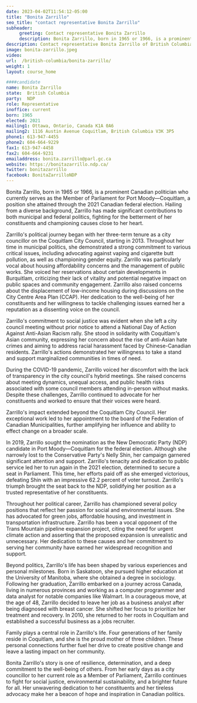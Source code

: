 ```yaml
---
date: 2023-04-02T11:54:12-05:00
title: "Bonita Zarrillo"
seo_title: "contact representative Bonita Zarrillo"
subheader:
     greeting: Contact representative Bonita Zarrillo
     description: Bonita Zarrillo, born in 1965 or 1966, is a prominent Canadian politician who currently serves as the Member of Parliament for Port Moody—Coquitlam, a position she attained through the 2021 Canadian federal election. Hailing from a diverse background, Zarrillo has made significant contributions to both municipal and federal politics, fighting for the betterment of her constituents and championing causes close to her heart.
description: Contact representative Bonita Zarrillo of British Columbia. Contact information for Bonita Zarrillo includes email address, phone number, and mailing address.
image: bonita-zarrillo.jpeg
video:
url:  /british-columbia/bonita-zarrillo/
weight: 1
layout: course_home

####candidate
name: Bonita Zarrillo
state:	British Columbia
party:	NDP
role: Representative
inoffice: current
born: 1965
elected: 2021
mailing1: Ottawa, Ontario, Canada K1A 0A6
mailing2: 1116 Austin Avenue Coquitlam, British Columbia V3K 3P5
phone1: 613-947-4455
phone2: 604-664-9229
fax1: 613-947-4458
fax2: 604-664-9231
emailaddress: bonita.zarrillo@parl.gc.ca
website: https://bonitazarrillo.ndp.ca/
twitter: bonitazarrillo
facebook: BonitaZarrilloNDP
---
```


Bonita Zarrillo, born in 1965 or 1966, is a prominent Canadian politician who currently serves as the Member of Parliament for Port Moody—Coquitlam, a position she attained through the 2021 Canadian federal election. Hailing from a diverse background, Zarrillo has made significant contributions to both municipal and federal politics, fighting for the betterment of her constituents and championing causes close to her heart.

Zarrillo's political journey began with her three-term tenure as a city councillor on the Coquitlam City Council, starting in 2013. Throughout her time in municipal politics, she demonstrated a strong commitment to various critical issues, including advocating against vaping and cigarette butt pollution, as well as championing gender equity. Zarrillo was particularly vocal about housing affordability concerns and the management of public works. She voiced her reservations about certain developments in Burquitlam, criticizing their lack of vitality and potential negative impact on public spaces and community engagement. Zarrillo also raised concerns about the displacement of low-income housing during discussions on the City Centre Area Plan (CCAP). Her dedication to the well-being of her constituents and her willingness to tackle challenging issues earned her a reputation as a dissenting voice on the council.

Zarrillo's commitment to social justice was evident when she left a city council meeting without prior notice to attend a National Day of Action Against Anti-Asian Racism rally. She stood in solidarity with Coquitlam's Asian community, expressing her concern about the rise of anti-Asian hate crimes and aiming to address racial harassment faced by Chinese-Canadian residents. Zarrillo's actions demonstrated her willingness to take a stand and support marginalized communities in times of need.

During the COVID-19 pandemic, Zarrillo voiced her discomfort with the lack of transparency in the city council's hybrid meetings. She raised concerns about meeting dynamics, unequal access, and public health risks associated with some council members attending in-person without masks. Despite these challenges, Zarrillo continued to advocate for her constituents and worked to ensure that their voices were heard.

Zarrillo's impact extended beyond the Coquitlam City Council. Her exceptional work led to her appointment to the board of the Federation of Canadian Municipalities, further amplifying her influence and ability to effect change on a broader scale.

In 2019, Zarrillo sought the nomination as the New Democratic Party (NDP) candidate in Port Moody—Coquitlam for the federal election. Although she narrowly lost to the Conservative Party's Nelly Shin, her campaign garnered significant attention and support. Zarrillo's tenacity and dedication to public service led her to run again in the 2021 election, determined to secure a seat in Parliament. This time, her efforts paid off as she emerged victorious, defeating Shin with an impressive 62.2 percent of voter turnout. Zarrillo's triumph brought the seat back to the NDP, solidifying her position as a trusted representative of her constituents.

Throughout her political career, Zarrillo has championed several policy positions that reflect her passion for social and environmental issues. She has advocated for green jobs, affordable housing, and investment in transportation infrastructure. Zarrillo has been a vocal opponent of the Trans Mountain pipeline expansion project, citing the need for urgent climate action and asserting that the proposed expansion is unrealistic and unnecessary. Her dedication to these causes and her commitment to serving her community have earned her widespread recognition and support.

Beyond politics, Zarrillo's life has been shaped by various experiences and personal milestones. Born in Saskatoon, she pursued higher education at the University of Manitoba, where she obtained a degree in sociology. Following her graduation, Zarrillo embarked on a journey across Canada, living in numerous provinces and working as a computer programmer and data analyst for notable companies like Walmart. In a courageous move, at the age of 48, Zarrillo decided to leave her job as a business analyst after being diagnosed with breast cancer. She shifted her focus to prioritize her treatment and recovery. In 2010, she returned to her roots in Coquitlam and established a successful business as a jobs recruiter.

Family plays a central role in Zarrillo's life. Four generations of her family reside in Coquitlam, and she is the proud mother of three children. These personal connections further fuel her drive to create positive change and leave a lasting impact on her community.

Bonita Zarrillo's story is one of resilience, determination, and a deep commitment to the well-being of others. From her early days as a city councillor to her current role as a Member of Parliament, Zarrillo continues to fight for social justice, environmental sustainability, and a brighter future for all. Her unwavering dedication to her constituents and her tireless advocacy make her a beacon of hope and inspiration in Canadian politics.
